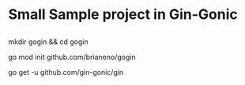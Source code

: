 # Small Sample project in Gin-Gonic

##

mkdir gogin && cd gogin

go mod init github.com/brianeno/gogin

go get -u github.com/gin-gonic/gin